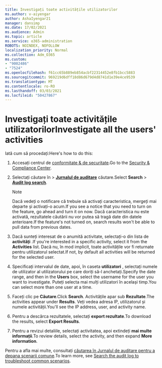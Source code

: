 ```yaml
---
title: Investigați toate activitățile utilizatorilor
ms.author: v-aiyengar
author: AshaIyengar21
manager: dansimp
ms.date: 17/02/2021
ms.audience: Admin
ms.topic: article
ms.service: o365-administration
ROBOTS: NOINDEX, NOFOLLOW
localization_priority: Normal
ms.collection: Adm_O365
ms.custom:
- "9002486"
- "7524"
ms.openlocfilehash: f61cc65b889eb854acbf22314452e8fb1bcc5883
ms.sourcegitcommit: 969219d6dff18d86d679d4d8741d1e39e4ce9539
ms.translationtype: MT
ms.contentlocale: ro-RO
ms.lasthandoff: 03/03/2021
ms.locfileid: "50427867"
---
```

# <a name="investigate-all-the-users-activities"></a><span data-ttu-id="44a56-102">Investigați toate activitățile utilizatorilor</span><span class="sxs-lookup"><span data-stu-id="44a56-102">Investigate all the users' activities</span></span>

<span data-ttu-id="44a56-103">Iată cum să procedați:</span><span class="sxs-lookup"><span data-stu-id="44a56-103">Here's how to do this:</span></span>

1. <span data-ttu-id="44a56-104">Accesați centrul de [conformitate & de securitate](https://go.microsoft.com/fwlink/p/?linkid=2077143).</span><span class="sxs-lookup"><span data-stu-id="44a56-104">Go to the [Security & Compliance Center](https://go.microsoft.com/fwlink/p/?linkid=2077143).</span></span>
1. <span data-ttu-id="44a56-105">Selectați căutare în  >  **[Jurnalul de auditare](https://go.microsoft.com/fwlink/?linkid=2103759)** căutare.</span><span class="sxs-lookup"><span data-stu-id="44a56-105">Select **Search** > **[Audit log search](https://go.microsoft.com/fwlink/?linkid=2103759)**.</span></span>
    > [!NOTE]
    > <span data-ttu-id="44a56-106">Dacă vedeți o notificare că trebuie să activați caracteristica, mergeți mai departe și activați-o acum.</span><span class="sxs-lookup"><span data-stu-id="44a56-106">If you see a notice that you need to turn on the feature, go ahead and turn it on now.</span></span> <span data-ttu-id="44a56-107">Dacă caracteristica nu este activată, rezultatele căutării nu vor putea să tragă date din datele anterioare.</span><span class="sxs-lookup"><span data-stu-id="44a56-107">If the feature's not turned on, search results won't be able to pull data from previous dates.</span></span>

1. <span data-ttu-id="44a56-108">Dacă sunteți interesat de o anumită activitate, selectați-o din lista de **activități** .</span><span class="sxs-lookup"><span data-stu-id="44a56-108">If you're interested in a specific activity, select it from the **Activities** list.</span></span> <span data-ttu-id="44a56-109">Dacă nu, în mod implicit, toate activitățile vor fi returnate pentru utilizatorul selectat.</span><span class="sxs-lookup"><span data-stu-id="44a56-109">If not, by default all activities will be returned for the selected user.</span></span>
1. <span data-ttu-id="44a56-110">Specificați intervalul de date, apoi, în caseta **utilizatori** , selectați numele de utilizator al utilizatorului pe care doriți să-l anchetați.</span><span class="sxs-lookup"><span data-stu-id="44a56-110">Specify the date range, and then in the **Users** box, select the username for the user you want to investigate.</span></span> <span data-ttu-id="44a56-111">Puteți selecta mai mulți utilizatori în același timp.</span><span class="sxs-lookup"><span data-stu-id="44a56-111">You can select more than one user at a time.</span></span>
1. <span data-ttu-id="44a56-112">Faceți clic pe **Căutare**.</span><span class="sxs-lookup"><span data-stu-id="44a56-112">Click **Search**.</span></span> <span data-ttu-id="44a56-113">Activitățile apar sub **Rezultate**.</span><span class="sxs-lookup"><span data-stu-id="44a56-113">The activities appear under **Results**.</span></span> <span data-ttu-id="44a56-114">Veți vedea adresa IP, utilizatorul și numele activității.</span><span class="sxs-lookup"><span data-stu-id="44a56-114">You'll see the IP address, user, and activity name.</span></span>
1. <span data-ttu-id="44a56-115">Pentru a descărca rezultatele, selectați **export rezultate**.</span><span class="sxs-lookup"><span data-stu-id="44a56-115">To download the results, select **Export Results**.</span></span>
1. <span data-ttu-id="44a56-116">Pentru a revizui detaliile, selectați activitatea, apoi extindeți **mai multe informații**.</span><span class="sxs-lookup"><span data-stu-id="44a56-116">To review details, select the activity, and then expand **More information**.</span></span>

<span data-ttu-id="44a56-117">Pentru a afla mai multe, consultați [căutarea în Jurnalul de auditare pentru a depana scenarii comune](https://go.microsoft.com/fwlink/?linkid=2103944).</span><span class="sxs-lookup"><span data-stu-id="44a56-117">To learn more, see [Search the audit log to troubleshoot common scenarios](https://go.microsoft.com/fwlink/?linkid=2103944).</span></span>